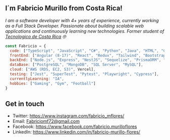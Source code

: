 
## I´m Fabricio Murillo from Costa Rica!

<p><em>I am a software developer with 4+ years of experience, currently working as a Full Stack Developer. Passionate about building scalable web applications and continuously learning new technologies. Former student of <a href="https://www.tec.ac.cr/">Tecnologico de Costa Rica</a> 🤓</br></em></p>

```js
const Fabricio = {
  code: ["TypeScript", "JavaScript", "C#", "Python", "Java", "HTML", "CSS"],
  frontEnd: ["Angular (8-17)", "React", "Redux", "Tailwind", "Bootstrap", "Jest", "GraphQL"],
  backEnd: ["Node.js", "Express", "NestJS", "Sequelize", "PrismaORM", "GraphQL", "RabbitMQ", "Kafka"],
  dataBase: ["PostgreSQL", "MongoDB", "SQL Server", "MySQL"],
  cloud: ["AWS (RDS, EC2, S3)", Vercel],
  testing: ["Jest", "SuperTest", "Pytest", "Playwright", "Cypress"],
  currentlyLearning: "IA",
  hobbies: ["Gaming", "Gym", "Football"]
}
```

## Get in touch

- Twitter: https://www.instagram.com/fabricio_mflores/
- Email: Fabriciomf72@gmail.com
- Facebook: https://www.facebook.com/fabricio.murilloflores
- LinkedIn: https://www.linkedin.com/in/fabricio-murillo-flores/
